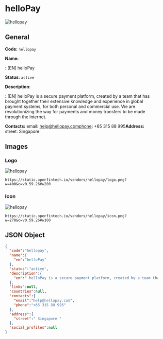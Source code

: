 
# helloPay 
![hellopay](https://static.openfintech.io/vendors/hellopay/logo.png?w=400&c=v0.59.26#w200)  

## General 
 
**Code:** `hellopay` 
 
**Name:** 
 
:	[EN] helloPay 
 
**Status:** `active` 
 
**Description:** 
 
: [EN]  helloPay is a secure payment platform, created by a team that has brought together their extensive knowledge and experience in global payment systems, for both personal and commercial use. We are revolutionizing the way for payments and money transfers to be made through the Internet.  
 
**Contacts:** 
email: help@hellopay.comphone: +65 315 88 995**Address:** 
street:  Singapore  

## Images 

### Logo 
 
![hellopay](https://static.openfintech.io/vendors/hellopay/logo.png?w=400&c=v0.59.26#w200)  

```
https://static.openfintech.io/vendors/hellopay/logo.png?w=400&c=v0.59.26#w200
```  

### Icon 
 
![hellopay](https://static.openfintech.io/vendors/hellopay/icon.png?w=278&c=v0.59.26#w100)  

```
https://static.openfintech.io/vendors/hellopay/icon.png?w=278&c=v0.59.26#w100
```  

## JSON Object 

```json
{
  "code":"hellopay",
  "name":{
    "en":"helloPay"
  },
  "status":"active",
  "description":{
    "en":" helloPay is a secure payment platform, created by a team that has brought together their extensive knowledge and experience in global payment systems, for both personal and commercial use. We are revolutionizing the way for payments and money transfers to be made through the Internet. "
  },
  "links":null,
  "countries":null,
  "contacts":{
    "email":"help@hellopay.com",
    "phone":"+65 315 88 995"
  },
  "address":{
    "street":" Singapore "
  },
  "social_profiles":null
}
```  
